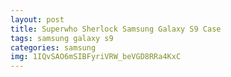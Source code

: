 ```yaml
---
layout: post
title: Superwho Sherlock Samsung Galaxy S9 Case
tags: samsung galaxy s9
categories: samsung
img: 1IQvSAO6mSIBFyriVRW_beVGD8RRa4KxC
---
```

